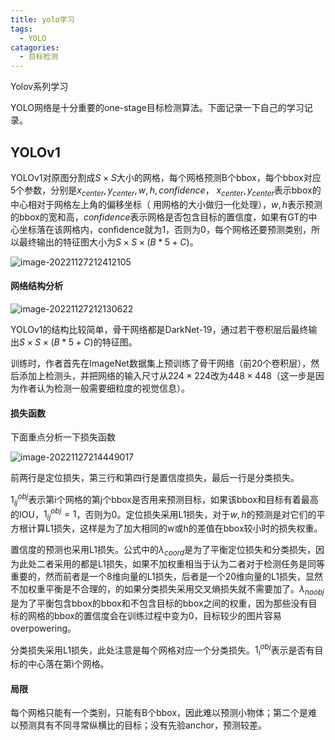 ```yaml
---
title: yolo学习
tags:
  - YOLO
catagories:  
  - 目标检测
---
```


Yolov系列学习

<!---more--->

YOLO网络是十分重要的one-stage目标检测算法。下面记录一下自己的学习记录。

## YOLOv1

YOLOv1对原图分割成$S\times S$大小的网格，每个网格预测B个bbox，每个bbox对应5个参数，分别是$x_{center},y_{center},w,h,confidence$， $x_{center},y_{center}$表示bbox的中心相对于网格左上角的偏移坐标（ 用网格的大小做归一化处理），$w,h$表示预测的bbox的宽和高，$confidence$表示网格是否包含目标的置信度，如果有GT的中心坐标落在该网格内，confidence就为1，否则为0，每个网格还要预测类别，所以最终输出的特征图大小为$S\times S\times(B*5+C)$。

![image-20221127212412105](https://gitee.com/FouforPast/md_picture/raw/master/typora/image-20221127212412105.png)

#### 网络结构分析

![image-20221127212130622](https://gitee.com/FouforPast/md_picture/raw/master/typora/image-20221127212130622.png)

YOLOv1的结构比较简单，骨干网络都是DarkNet-19，通过若干卷积层后最终输出$S\times S\times(B*5+C)$的特征图。

训练时，作者首先在ImageNet数据集上预训练了骨干网络（前20个卷积层），然后添加上检测头，并把网络的输入尺寸从$224×224$改为$448×448$（这一步是因为作者认为检测一般需要细粒度的视觉信息）。

#### 损失函数

下面重点分析一下损失函数

![image-20221127214449017](https://gitee.com/FouforPast/md_picture/raw/master/typora/image-20221127214449017.png)

前两行是定位损失，第三行和第四行是置信度损失，最后一行是分类损失。

$1_{ij}^{obj}$表示第i个网格的第j个bbox是否用来预测目标，如果该bbox和目标有着最高的IOU，$1_{ij}^{obj}=1$，否则为0。定位损失采用L1损失，对于$w,h$的预测是对它们的平方根计算L1损失，这样是为了加大相同的w或h的差值在bbox较小时的损失权重。

置信度的预测也采用L1损失。公式中的$\lambda_{coord}$是为了平衡定位损失和分类损失，因为此处二者采用的都是L1损失，如果不加权重相当于认为二者对于检测任务是同等重要的，然而前者是一个8维向量的L1损失，后者是一个20维向量的L1损失，显然不加权重平衡是不合理的，的如果分类损失采用交叉熵损失就不需要加了。$\lambda_{noobj}$是为了平衡包含bbox的bbox和不包含目标的bbox之间的权重，因为那些没有目标的网格的bbox的置信度会在训练过程中变为0，目标较少的图片容易overpowering。

分类损失采用L1损失，此处注意是每个网格对应一个分类损失。$1_{i}^{obj}$表示是否有目标的中心落在第i个网格。

#### 局限

每个网格只能有一个类别，只能有B个bbox，因此难以预测小物体；第二个是难以预测具有不同寻常纵横比的目标；没有先验anchor，预测较差。

